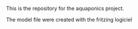 
This is the repository for the aquaponics project.

The model file were created with the fritzing logiciel
